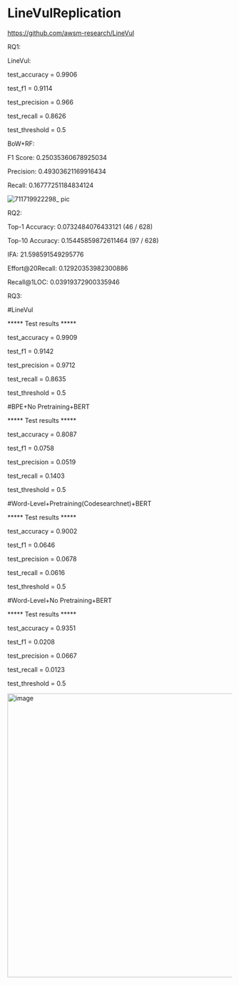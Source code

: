 # LineVulReplication

https://github.com/awsm-research/LineVul

RQ1:

LineVul:

test_accuracy = 0.9906

test_f1 = 0.9114

test_precision = 0.966

test_recall = 0.8626

test_threshold = 0.5

BoW+RF:

F1 Score: 0.25035360678925034

Precision: 0.49303621169916434

Recall: 0.16777251184834124


![711719922298_ pic](https://github.com/s2291592/LineVulReplication/assets/148365660/c96965e3-8c0e-4de4-a3fc-85ebdcff3095)


RQ2:

Top-1 Accuracy: 0.0732484076433121 (46 / 628)

Top-10 Accuracy: 0.15445859872611464 (97 / 628)

IFA: 21.598591549295776

Effort@20Recall: 0.12920353982300886

Recall@1LOC: 0.03919372900335946


RQ3:

#LineVul

***** Test results *****

test_accuracy = 0.9909

test_f1 = 0.9142

test_precision = 0.9712

test_recall = 0.8635

test_threshold = 0.5

#BPE+No Pretraining+BERT

***** Test results *****

test_accuracy = 0.8087

test_f1 = 0.0758

test_precision = 0.0519

test_recall = 0.1403

test_threshold = 0.5

#Word-Level+Pretraining(Codesearchnet)+BERT

***** Test results *****

test_accuracy = 0.9002

test_f1 = 0.0646

test_precision = 0.0678

test_recall = 0.0616

test_threshold = 0.5


#Word-Level+No Pretraining+BERT

***** Test results *****

test_accuracy = 0.9351

test_f1 = 0.0208

test_precision = 0.0667

test_recall = 0.0123

test_threshold = 0.5


<img width="636" alt="image" src="https://github.com/s2291592/LineVulReplication/assets/148365660/0706f8c8-8520-42b1-898f-12d1d43b198e">
